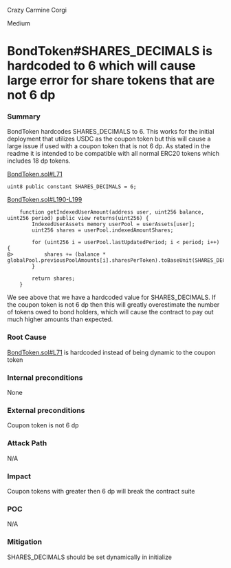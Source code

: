 Crazy Carmine Corgi

Medium

# BondToken#SHARES_DECIMALS is hardcoded to 6 which will cause large error for share tokens that are not 6 dp

### Summary

BondToken hardcodes SHARES_DECIMALS to 6. This works for the initial deployment that utilizes USDC as the coupon token but this will cause a large issue if used with a coupon token that is not 6 dp. As stated in the readme it is intended to be compatible with all normal ERC20 tokens which includes 18 dp tokens.

[BondToken.sol#L71](https://github.com/sherlock-audit/2024-12-plaza-finance/blob/main/plaza-evm/src/BondToken.sol#L71)

    uint8 public constant SHARES_DECIMALS = 6;

[BondToken.sol#L190-L199](https://github.com/sherlock-audit/2024-12-plaza-finance/blob/main/plaza-evm/src/BondToken.sol#L190-L199)

        function getIndexedUserAmount(address user, uint256 balance, uint256 period) public view returns(uint256) {
            IndexedUserAssets memory userPool = userAssets[user];
            uint256 shares = userPool.indexedAmountShares;

            for (uint256 i = userPool.lastUpdatedPeriod; i < period; i++) {
    @>          shares += (balance * globalPool.previousPoolAmounts[i].sharesPerToken).toBaseUnit(SHARES_DECIMALS);
            }

            return shares;
        }

We see above that we have a hardcoded value for SHARES_DECIMALS. If the coupon token is not 6 dp then this will greatly overestimate the number of tokens owed to bond holders, which will cause the contract to pay out much higher amounts than expected.

### Root Cause

[BondToken.sol#L71](https://github.com/sherlock-audit/2024-12-plaza-finance/blob/main/plaza-evm/src/BondToken.sol#L71) is hardcoded instead of being dynamic to the coupon token

### Internal preconditions

None

### External preconditions

Coupon token is not 6 dp

### Attack Path

N/A

### Impact

Coupon tokens with greater then 6 dp will break the contract suite

### POC

N/A

### Mitigation

SHARES_DECIMALS should be set dynamically in initialize